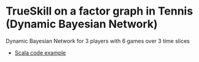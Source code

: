 TrueSkill on a factor graph in Tennis (Dynamic Bayesian Network)
=============================================================================================================

Dynamic Bayesian Network for 3 players with 6 games over 3 time slices

* [Scala code example](https://github.com/danielkorzekwa/bayes-scala/blob/master/src/test/scala/dk/bayes/infer/ep/TrueSkillDBNTennisEPTest.scala)